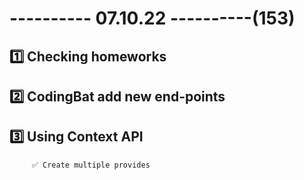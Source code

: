 # ---------- 07.10.22 ----------(153)

## 1️⃣ Checking homeworks

## 2️⃣ CodingBat add new end-points

## 3️⃣ Using Context API

         ✅ Create multiple provides
